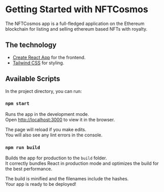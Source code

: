 # Getting Started with NFTCosmos

The NFTCosmos app is a full-fledged application on the Ethereum blockchain for listing and selling ethereum based NFTs with royalty.

## The technology

- [Create React App](https://github.com/facebook/create-react-app) for the frontend.
- [Tailwind CSS](https://tailwindcss.com) for styling.


## Available Scripts

In the project directory, you can run:

### `npm start`

Runs the app in the development mode.\
Open [http://localhost:3000](http://localhost:3000) to view it in the browser.

The page will reload if you make edits.\
You will also see any lint errors in the console.

### `npm run build`

Builds the app for production to the `build` folder.\
It correctly bundles React in production mode and optimizes the build for the best performance.

The build is minified and the filenames include the hashes.\
Your app is ready to be deployed!
